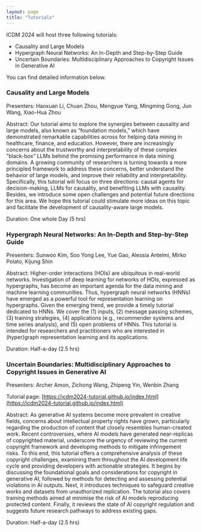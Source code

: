 ```yaml
---
layout: page 
title: "Tutorials"
---
```


ICDM 2024 will host three following tutorials:
- Causality and Large Models
- Hypergraph Neural Networks: An In-Depth and Step-by-Step Guide
- Uncertain Boundaries: Multidisciplinary Approaches to Copyright Issues in Generative AI

You can find detailed information below.

### Causality and Large Models

Presenters: Haoxuan Li, Chuan Zhou, Mengyue Yang, Mingming Gong, Jun Wang, Xiao-Hua Zhou

Abstract: Our tutorial aims to explore the synergies between causality and large models, also known as “foundation models,” which have demonstrated remarkable capabilities across for helping data mining in healthcare, finance, and education. However, there are increasingly concerns about the trustworthy and interpretability of these complex ”black-box” LLMs behind the promising performance in data mining domains. A growing community of researchers is turning towards a more principled framework to address these concerns, better understand the behavior of large models, and improve their reliability and interpretability. Specifically, this tutorial will focus on three directions: causal agents for decision-making, LLMs for causality, and benefiting LLMs with causality. Besides, we introduce some open challenges and potential future directions for this area. We hope this tutorial could stimulate more ideas on this topic and facilitate the development of causality-aware large models.

Duration: One whole Day (5 hrs)

 
### Hypergraph Neural Networks: An In-Depth and Step-by-Step Guide

Presenters: Sunwoo Kim, Soo Yong Lee, Yue Gao, Alessia Antelmi, Mirko Polato, Kijung Shin

Abstract: Higher-order interactions (HOIs) are ubiquitous in real-world networks. Investigation of deep learning for networks of HOIs, expressed as hypergraphs, has become an important agenda for the data mining and machine learning communities. Thus, hypergraph neural networks (HNNs) have emerged as a powerful tool for representation learning on hypergraphs. Given the emerging trend, we provide a timely tutorial dedicated to HNNs. We cover the (1) inputs, (2) message passing schemes, (3) training strategies, (4) applications (e.g., recommender systems and time series analysis), and (5) open problems of HNNs. This tutorial is intended for researchers and practitioners who are interested in (hyper)graph representation learning and its applications.

Duration: Half-a-day (2.5 hrs)

 

### Uncertain Boundaries: Multidisciplinary Approaches to Copyright Issues in Generative AI

Presenters: Archer Amon, Zichong Wang, Zhipeng Yin, Wenbin Zhang

Tutorial page: [https://icdm2024-tutorial.github.io/index.html](https://icdm2024-tutorial.github.io/index.html)


Abstract: As generative AI systems become more prevalent in creative fields, concerns about intellectual property rights have grown, particularly regarding the production of content that closely resembles human-created work. Recent controversies, where AI models have generated near-replicas of copyrighted material, underscore the urgency of reviewing the current copyright framework and developing methods to mitigate infringement risks. To this end, this tutorial offers a comprehensive analysis of these copyright challenges, examining them throughout the AI development life cycle and providing developers with actionable strategies. It begins by discussing the foundational goals and considerations for copyright in generative AI, followed by methods for detecting and assessing potential violations in AI outputs. Next, it introduces techniques to safeguard creative works and datasets from unauthorized replication. The tutorial also covers training methods aimed at minimise the risk of AI models reproducing protected content. Finally, it reviews the state of AI copyright regulation and suggests future research pathways to address existing gaps.

Duration: Half-a-day (2.5 hrs)